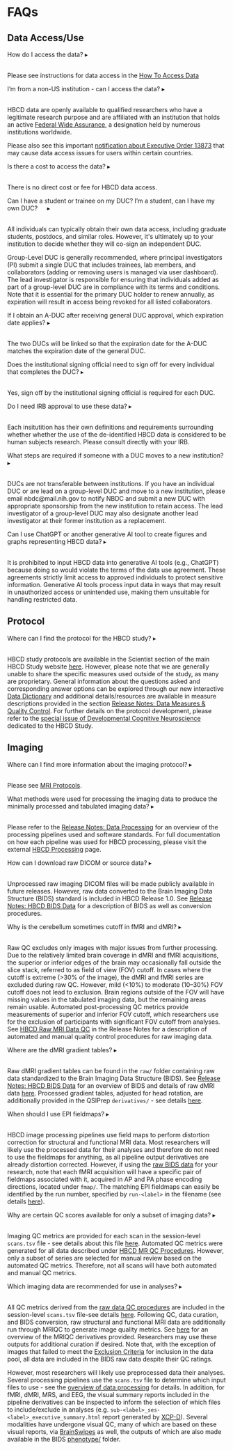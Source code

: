 # FAQs
## Data Access/Use

<p>
<div id="faq-access" class="notification-banner" onclick="toggleCollapse(this)">
  <span>
    <span class="emoji"><i class="fa-regular fa-lightbulb"></i></span>
    <span class="text">How do I access the data?</span>
  </span>
  <span class="arrow">▸</span>
</div>
<div class="collapsible-content">
<br>
<p>Please see instructions for data access in the <a href="../data_access/data_access">How To Access Data</a></p>
</div>
</p>

<p>
<div id="faq-nonus" class="notification-banner" onclick="toggleCollapse(this)">
  <span>
    <span class="emoji"><i class="fa-regular fa-lightbulb"></i></span>
    <span class="text">I’m from a non-US institution - can I access the data?</span>
  </span>
  <span class="arrow">▸</span>
</div>
<div class="collapsible-content">
<br>
<p>HBCD data are openly available to qualified researchers who have a legitimate research purpose and are affiliated with an institution that holds an active <a href="https://ohrp.cit.nih.gov/search/fwasearch.aspx?styp=bsc">Federal Wide Assurance</a>, a designation held by numerous institutions worldwide.</p>
<p>Please also see this important <a href="../data_access/data_access/#notification-banner">notification about Executive Order 13873</a> that may cause data access issues for users within certain countries.</p>
</div>
</p>

<p>
<div id="faq-cost" class="notification-banner" onclick="toggleCollapse(this)">
  <span>
    <span class="emoji"><i class="fa-regular fa-lightbulb"></i></span>
    <span class="text">Is there a cost to access the data?</span>
  </span>
  <span class="arrow">▸</span>
</div>
<div class="collapsible-content">
<br>
<p>There is no direct cost or fee for HBCD data access.</p>
</div>
</p>

<p>
<div id="faq-duc" class="notification-banner" onclick="toggleCollapse(this)">
    <span class="emoji"><i class="fa-regular fa-lightbulb"></i></span>
    <span class="text">Can I have a student or trainee on my DUC? I’m a student, can I have my own DUC? &ensp;&ensp;</span>
  <span class="arrow">▸</span>
</div>
<div class="collapsible-content">
<br>
<p>All individuals can typically obtain their own data access, including graduate students, postdocs, and similar roles. However, it's ultimately up to your institution to decide whether they will co-sign an independent DUC.</p>
<p>Group-Level DUC is generally recommended, where principal investigators (PI) submit a single DUC that includes trainees, lab members, and collaborators (adding or removing users is managed via user dashboard). The lead investigator is responsible for ensuring that individuals added as part of a group-level DUC are in compliance with its terms and conditions. Note that it is essential for the primary DUC holder to renew annually, as expiration will result in access being revoked for all listed collaborators.</p>
</div>
</p>

<p>
<div id="faq-aduc" class="notification-banner" onclick="toggleCollapse(this)">
    <span class="emoji"><i class="fa-regular fa-lightbulb"></i></span>
    <span class="text">If I obtain an A-DUC after receiving general DUC approval, which expiration date applies?</span>
  <span class="arrow">▸</span>
</div>

<div class="collapsible-content">
<br>
<p>The two DUCs will be linked so that the expiration date for the A-DUC matches the expiration date of the general DUC.</p>
</div>
</p>

<p>
<div id="faq-ducsignoff" class="notification-banner" onclick="toggleCollapse(this)">
    <span class="emoji"><i class="fa-regular fa-lightbulb"></i></span>
    <span class="text">Does the institutional signing official need to sign off for every individual that completes the DUC?</span>
  <span class="arrow">▸</span>
</div>
<div class="collapsible-content">
<br>
<p>Yes, sign off by the institutional signing official is required for each DUC.</p>
</div>
</p>

<p>
<div id="faq-irb" class="notification-banner" onclick="toggleCollapse(this)">
  <span>
    <span class="emoji"><i class="fa-regular fa-lightbulb"></i></span>
    <span class="text">Do I need IRB approval to use these data?</span>
  </span>
  <span class="arrow">▸</span>
</div>
<div class="collapsible-content">
<br>
<p>Each insitutition has their own definitions and requirements surrounding whether whether the use of the de-identified HBCD data is considered to be human subjects research. Please consult directly with your IRB. </p>
</div>
</p>

<p>
<div id="faq-ducmove" class="notification-banner" onclick="toggleCollapse(this)">
  <span>
    <span class="emoji"><i class="fa-regular fa-lightbulb"></i></span>
    <span class="text">What steps are required if someone with a DUC moves to a new institution?</span>
  </span>
  <span class="arrow">▸</span>
</div>
<div class="collapsible-content">
<br>
<p>DUCs are not transferable between institutions. If you have an individual DUC or are lead on a group-level DUC and move to a new institution, please email nbdc@mail.nih.gov to notify NBDC and submit a new DUC with appropriate sponsorship from the new institution to retain access. The lead investigator of a group-level DUC may also designate another lead investigator at their former institution as a replacement.</p>
</div>
</p>

<p>
<div id="faq-ai" class="notification-banner" onclick="toggleCollapse(this)">
    <span class="emoji"><i class="fa-regular fa-lightbulb"></i></span>
    <span class="text">Can I use ChatGPT or another generative AI tool to create figures and graphs representing HBCD data?</span>
  <span class="arrow">▸</span>
</div>
<div class="collapsible-content">
<br>
<p>It is prohibited to input HBCD data into generative AI tools (e.g., ChatGPT) because doing so would violate the terms of the data use agreement. These agreements strictly limit access to approved individuals to protect sensitive information. Generative AI tools process input data in ways that may result in unauthorized access or unintended use, making them unsuitable for handling restricted data.</p>
</div>
</p>

## Protocol
<p>
<div id="faq-protocol" class="notification-banner" onclick="toggleCollapse(this)">
  <span>
    <span class="emoji"><i class="fa-regular fa-lightbulb"></i></span>
    <span class="text">Where can I find the protocol for the HBCD study?</span>
  </span>
  <span class="arrow">▸</span>
</div>
<div class="collapsible-content">
<br>
<p>HBCD study protocols are available in the Scientist section of the main HBCD Study website <a href="https://hbcdstudy.org/study-protocols/">here</a>. However, please note that we are generally unable to share the specific measures used outside of the study, as many are proprietary. General information about the questions asked and corresponding answer options can be explored through our new interactive <a href="../data_access/datadictionary">Data Dictionary</a> and additional details/resources are available in measure descriptions provided in the section <a href="../measures/">Release Notes: Data Measures & Quality Control</a>. For further details on the protocol development, please refer to the <a href="https://www.sciencedirect.com/special-issue/10VNSS1BBLV">special issue of Developmental Cognitive Neuroscience</a> dedicated to the HBCD Study.</p>
</div>
</p>

## Imaging
<p>
<div id="faq-mriprotocol" class="notification-banner" onclick="toggleCollapse(this)">
  <span>
    <span class="emoji"><i class="fa-regular fa-lightbulb"></i></span>
    <span class="text">Where can I find more information about the imaging protocol?</span>
  </span>
  <span class="arrow">▸</span>
</div>
<div class="collapsible-content">
<br>
<p>Please see <a href="../mriprotocols/mriprotocols">MRI Protocols</a>.</p>
</div>
</p>

<p>
<div id="faq-dataproc" class="notification-banner" onclick="toggleCollapse(this)">
    <span class="emoji"><i class="fa-regular fa-lightbulb"></i></span>
    <span class="text">What methods were used for processing the imaging data to produce the minimally processed and tabulated imaging data?</span>
  <span class="arrow">▸</span>
</div>
<div class="collapsible-content">
<br>
<p>Please refer to the <a href="../processing/pipelines">Release Notes: Data Processing</a> for an overview of the processing pipelines used and software standards. For full documentation on how each pipeline was used for HBCD processing, please visit the external <a href="https://hbcd-cbrain-processing.readthedocs.io/latest/">HBCD Processing</a> page.</p>
</div>
</p>

<p>
<div id="faq-raw" class="notification-banner" onclick="toggleCollapse(this)">
<span>
    <span class="emoji"><i class="fa-regular fa-lightbulb"></i></span>
    <span class="text">How can I download raw DICOM or source data?</span>
</span>
  <span class="arrow">▸</span>
</div>
<div class="collapsible-content">
<br>
<p>Unprocessed raw imaging DICOM files will be made publicly available in future releases. However, raw data converted to the Brain Imaging Data Structure (BIDS) standard is included in HBCD Release 1.0. See <a href="../datacuration/overview">Release Notes: HBCD BIDS Data</a> for a description of BIDS as well as conversion procedures.</p>
</div>
</p>

<p>
<div id="faq-fov" class="notification-banner" onclick="toggleCollapse(this)">
<span>
    <span class="emoji"><i class="fa-regular fa-lightbulb"></i></span>
    <span class="text">Why is the cerebellum sometimes cutoff in fMRI and dMRI?</span>
</span>
  <span class="arrow">▸</span>
</div>
<div class="collapsible-content">
<br>
<p>Raw QC excludes only images with major issues from further processing. Due to the relatively limited brain coverage in dMRI and fMRI acquisitions, the superior or inferior edges of the brain may occasionally fall outside the slice stack, referred to as field of view (FOV) cutoff. In cases where the cutoff is extreme (>30% of the image), the dMRI and fMRI series are excluded during raw QC. However, mild (<10%) to moderate (10–30%) FOV cutoff does not lead to exclusion. Brain regions outside of the FOV will have missing values in the tabulated imaging data, but the remaining areas remain usable. Automated post-processing QC metrics provide measurements of superior and inferior FOV cutoff, which researchers use for the exclusion of participants with significant FOV cutoff from analyses. See <a href="../measures/mri/qc/#hbcd-raw-mri-data-qc">HBCD Raw MRI Data QC</a> in the Release Notes for a description of automated and manual quality control procedures for raw imaging data.</p>
</div>
</p>

<p>
<div id="faq-dmri" class="notification-banner" onclick="toggleCollapse(this)">
<span>
    <span class="emoji"><i class="fa-regular fa-lightbulb"></i></span>
    <span class="text">Where are the dMRI gradient tables?  </span>
</span>
  <span class="arrow">▸</span>
</div>
<div class="collapsible-content">
<br>
<p>
Raw dMRI gradient tables can be found in the <code>raw/</code> folder containing raw data standardized to the Brain Imaging Data Structure (BIDS). See <a href="../datacuration/overview">Release Notes: HBCD BIDS Data</a> for an overview of BIDS and details of raw dMRI data <a href="../datacuration/rawbids/#diffusion-dwi">here</a>. Processed gradient tables, adjusted for head rotation, are additionally provided in the QSIPrep <code>derivatives/</code> - see details <a href="../datacuration/derivatives/#qsiprep-qsiprep">here</a>.
</p>
</div>
</p>

<p>
<div id="faq-fmap" class="notification-banner" onclick="toggleCollapse(this)">
<span>
    <span class="emoji"><i class="fa-regular fa-lightbulb"></i></span>
    <span class="text">When should I use EPI fieldmaps?  </span>
</span>
  <span class="arrow">▸</span>
</div>
<div class="collapsible-content">
<br>
<p>HBCD image processing pipelines use field maps to perform distortion correction for structural and functional MRI data. Most researchers will likely use the processed data for their analyses and therefore do not need to use the fieldmaps for anything, as all pipeline output derivatives are already distortion corrected. However, if using the <a href="../datacuration/rawbids">raw BIDS data</a> for your research, note that each fMRI acquisition will have a specific pair of fieldmaps associated with it, acquired in AP and PA phase encoding directions, located under <code>fmap/</code>. The matching EPI fieldmaps can easily be identified by the run number, specified by <code>run-&lt;label&gt;</code> in the filename (see details <a href="../datacuration/rawbids/#functional-func-and-fieldmaps-fmap">here</a>).
</p>
</div>
</p>

<p>
<div id="faq-qc" class="notification-banner" onclick="toggleCollapse(this)">
  <span>
    <span class="emoji"><i class="fa-regular fa-lightbulb"></i></span>
    <span class="text">Why are certain QC scores available for only a subset of imaging data?</span>
  </span>
  <span class="arrow">▸</span>
</div>
<div class="collapsible-content">
<br>
<p>Imaging QC metrics are provided for each scan in the session-level <code>scans.tsv</code> file - see details about this file <a href="../datacuration/rawbids/#participant-session-scan-level-data">here</a>. Automated QC metrics were generated for all data described under <a href="../measures/mri/qc">HBCD MR QC Procedures</a>. However, only a subset of series are selected for manual review based on the automated QC metrics. Therefore, not all scans will have both automated and manual QC metrics.</p>
</div>
</p>

<p>
<div id="faq-qcrec" class="notification-banner" onclick="toggleCollapse(this)">
  <span>
    <span class="emoji"><i class="fa-regular fa-lightbulb"></i></span>
    <span class="text">Which imaging data are recommended for use in analyses?</span>
  </span>
  <span class="arrow">▸</span>
</div>
<div class="collapsible-content">
<br>
<p>All QC metrics derived from the <a href="../measures/mri/qc/#raw-mr-data-qc">raw data QC procedures</a> are included in the session-level <code>scans.tsv</code> file-see details <a href="../datacuration/rawbids/#participant-session-scan-level-data">here</a>. Following QC, data curation, and BIDS conversion, raw structural and functional MRI data are additionally run through MRIQC to generate image quality metrics. See <a href="../datacuration/derivatives/#mriqc-mriqc">here</a> for an overview of the MRIQC derivatives provided. Researchers may use these outputs for additional curation if desired. Note that, with the exception of images that failed to meet the <a href="../datacuration/exclusions/#imaging">Exclusion Criteria</a> for inclusion in the data pool, all data are included in the BIDS raw data despite their QC ratings.</p>

<p>However, most researchers will likely use preprocessed data their analyses. Several processing pipelines use the <code>scans.tsv</code> file to determine which input files to use - see the <a href="../processing/pipelines">overview of data processing</a> for details. In addition, for fMRI, dMRI, MRS, and EEG, the visual summary reports included in the pipeline derivatives can be inspected to inform the selection of which files to include/exclude in analyses (e.g. <code>sub-&lt;label&gt;_ses-&lt;label&gt;_executive_summary.html</code> report generated by <a href="../datacuration/derivatives/#xcp-d-xcpd_d">XCP-D</a>). Several modalities have undergone visual QC, many of which are based on these visual reports, via <a href="../measures/mri/qc/#brainswipes">BrainSwipes</a> as well, the outputs of which are also made available in the BIDS <a href="../datacuration/phenotypes">phenotype/</a> folder.</p>
</div>
</p>

